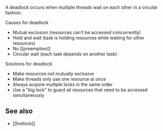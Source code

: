 A deadlock occurs when multiple threads wait on each other in a circular fashion.

Causes for deadlock
- Mutual exclusion (resources can't be accessed concurrently)
- Hold and wait (task is holding resources while waiting for other resources)
- No [[preemption]]
- Circular wait (each task depends on another task)

Solutions for deadlock
- Make resources not mutually exclusive
- Make threads only use one resource at once
- Always acquire multiple locks in the same order
- Use a "big lock" to guard all resources that need to be accessed simultaneously

## See also
- [[livelock]]
